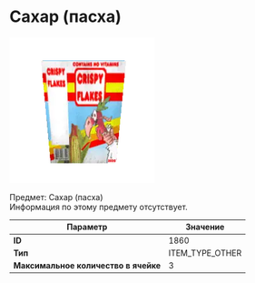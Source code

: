 # Сахар (пасха)

![Item Image](../img/1860.webp?raw=true)

Предмет: Сахар (пасха)<br>Информация по этому предмету отсутствует.


| Параметр | Значение |
|----------|----------|
| **ID** | 1860 |
| **Тип** | ITEM_TYPE_OTHER |
| **Максимальное количество в ячейке** | 3 |

